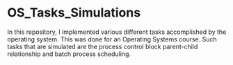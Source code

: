 # OS_Tasks_Simulations
In this repository, I implemented various different tasks accomplished by the operating system. This was done for an Operating Systems course. Such tasks that are simulated are the process control block parent-child relationship and batch process scheduling.
